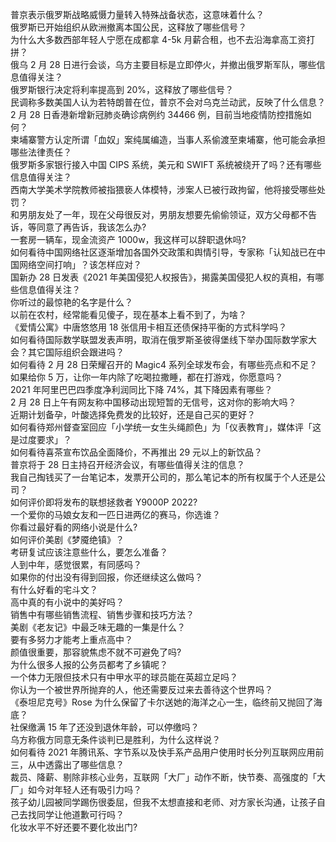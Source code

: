 普京表示俄罗斯战略威慑力量转入特殊战备状态，这意味着什么？  
俄罗斯已开始组织从欧洲撤离本国公民，这释放了哪些信号？  
为什么大多数西部年轻人宁愿在成都拿 4-5k 月薪合租，也不去沿海拿高工资打拼？  
俄乌 2 月 28 日进行会谈，乌方主要目标是立即停火，并撤出俄罗斯军队，哪些信息值得关注？  
俄罗斯银行决定将利率提高到 20%，这释放了哪些信号？  
民调称多数美国人认为若特朗普在位，普京不会对乌克兰动武，反映了什么信息？  
2 月 28 日香港新增新冠肺炎确诊病例约 34466 例，目前当地疫情防控措施如何？  
柬埔寨警方认定所谓「血奴」案纯属编造，当事人系偷渡至柬埔寨，他可能会承担哪些法律责任？  
俄罗斯多家银行接入中国 CIPS 系统，美元和 SWIFT 系统被绕开了吗？还有哪些信息值得关注？  
西南大学美术学院教师被指猥亵人体模特，涉案人已被行政拘留，他将接受哪些处罚？  
和男朋友处了一年，现在父母很反对，男朋友想要先偷偷领证，双方父母都不告诉，等同意了再告诉，我该怎么办?  
一套房一辆车，现金流资产 1000w，我这样可以辞职退休吗?  
如何看待中国网络社区逐渐增加各国外交政策和舆情引导，专家称「认知战已在中国网络空间打响」？该怎样应对？  
国新办 28 日发表《2021 年美国侵犯人权报告》，揭露美国侵犯人权的真相，有哪些信息值得关注？  
你听过的最惊艳的名字是什么？  
以前在农村，经常能看见傻子，现在基本上看不到了，为啥？  
《爱情公寓》中唐悠悠用 18 张信用卡相互还债保持平衡的方式科学吗？  
如何看待国际数学联盟发表声明，取消在俄罗斯圣彼得堡线下举办国际数学家大会？其它国际组织会跟进吗？  
如何看待 2 月 28 日荣耀召开的 Magic4 系列全球发布会，有哪些亮点和不足？  
如果给你 5 万，让你一年内除了吃喝拉撒睡，都在打游戏，你愿意吗？  
2021 年阿里巴巴四季度净利润同比下降 74%，其下降因素有哪些？  
2 月 28 日上午有网友称中国移动出现短暂的无信号，这对你的影响大吗？  
近期计划备孕，叶酸选择免费发的比较好，还是自己买的更好？  
如何看待郑州督查室回应「小学统一女生头绳颜色」为「仪表教育」，媒体评「这是过度要求」？  
如何看待喜茶宣布饮品全面降价，不再推出 29 元以上的新饮品？  
普京将于 28 日主持召开经济会议，有哪些值得关注的信息？  
我自己掏钱买了一台笔记本，发票开公司的，那么笔记本的所有权属于个人还是公司？  
如何评价即将发布的联想拯救者 Y9000P 2022?  
一个爱你的马娘女友和一匹日进两亿的赛马，你选谁？  
你看过最好看的网络小说是什么?  
如何评价美剧《梦魇绝镇》？  
考研复试应该注意些什么，要怎么准备？  
人到中年，感觉很累，有同感吗？  
如果你的付出没有得到回报，你还继续这么做吗？  
有什么好看的宅斗文？  
高中真的有小说中的美好吗？  
销售中有哪些销售流程、销售步骤和技巧方法？  
美剧《老友记》中最乏味无趣的一集是什么？  
要有多努力才能考上重点高中？  
颜值很重要，那容貌焦虑不就不可避免了吗?  
为什么很多人报的公务员都考了乡镇呢？  
一个体力无限但技术只有中甲水平的球员能在英超立足吗？  
你认为一个被世界所抛弃的人，他还需要反过来去善待这个世界吗？  
《泰坦尼克号》Rose 为什么保留了卡尔送她的海洋之心一生，临终前又抛回了海底？  
社保缴满 15 年了还没到退休年龄，可以停缴吗？  
乌方称俄方同意无条件谈判已是胜利，为什么这样说？  
如何看待 2021 年腾讯系、字节系以及快手系产品用户使用时长分列互联网应用前三，从中透露出了哪些信息？  
裁员、降薪、剔除非核心业务，互联网「大厂」动作不断，快节奏、高强度的「大厂」如今对年轻人还有吸引力吗？  
孩子幼儿园被同学踢伤很委屈，但我不太想直接和老师、对方家长沟通，让孩子自己去找同学让他道歉可行吗？  
化妆水平不好还要不要化妆出门?  
